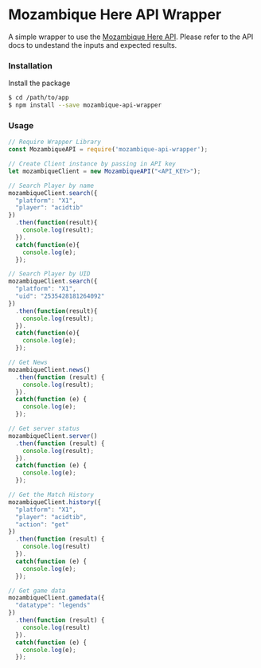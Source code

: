 # Mozambique Here API Wrapper
A simple wrapper to use the [Mozambique Here API](https://github.com/HugoDerave/ApexLegendsAPI/blob/master/README.md). Please refer to the API docs to undestand the inputs and expected results.

### Installation

Install the package

```sh
$ cd /path/to/app
$ npm install --save mozambique-api-wrapper
```

### Usage

```js
// Require Wrapper Library
const MozambiqueAPI = require('mozambique-api-wrapper');

// Create Client instance by passing in API key
let mozambiqueClient = new MozambiqueAPI("<API_KEY>");

// Search Player by name
mozambiqueClient.search({
  "platform": "X1",
  "player": "acidtib"
})
  .then(function(result){
    console.log(result);
  }).
  catch(function(e){
    console.log(e);
  });

// Search Player by UID
mozambiqueClient.search({
  "platform": "X1",
  "uid": "2535428181264092"
})
  .then(function(result){
    console.log(result);
  }).
  catch(function(e){
    console.log(e);
  });

// Get News
mozambiqueClient.news()
  .then(function (result) {
    console.log(result);
  }).
  catch(function (e) {
    console.log(e);
  });

// Get server status
mozambiqueClient.server()
  .then(function (result) {
    console.log(result);
  }).
  catch(function (e) {
    console.log(e);
  });

// Get the Match History
mozambiqueClient.history({
  "platform": "X1",
  "player": "acidtib",
  "action": "get"
})
  .then(function (result) {
    console.log(result)
  }).
  catch(function (e) {
    console.log(e);
  });

// Get game data
mozambiqueClient.gamedata({
  "datatype": "legends"
})
  .then(function (result) {
    console.log(result)
  }).
  catch(function (e) {
    console.log(e);
  });
```

